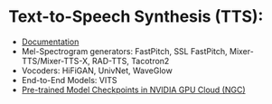 # Text-to-Speech Synthesis (TTS):

* [Documentation](https://docs.nvidia.com/deeplearning/nemo/user-guide/docs/en/main/tts/intro.html#)
* Mel-Spectrogram generators: FastPitch, SSL FastPitch, Mixer-TTS/Mixer-TTS-X, RAD-TTS, Tacotron2
* Vocoders: HiFiGAN, UnivNet, WaveGlow
* End-to-End Models: VITS
* [Pre-trained Model Checkpoints in NVIDIA GPU Cloud (NGC)](https://ngc.nvidia.com/catalog/collections/nvidia:nemo_tts)